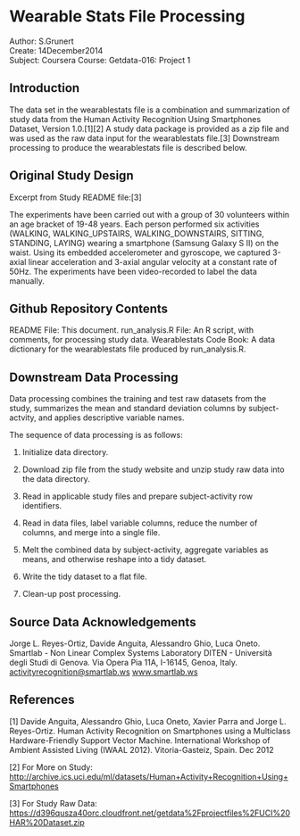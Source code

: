 Wearable Stats File Processing
=================================================================
Author: S.Grunert  
Create: 14December2014  
Subject: Coursera Course: Getdata-016: Project 1  


Introduction
-----------------------------------------------------------------
The data set in the wearablestats file is a combination and summarization of study data from the Human Activity Recognition Using Smartphones Dataset, Version 1.0.[1][2] A study data package is provided as a zip file and was used as the raw data input for the wearablestats file.[3] Downstream processing to produce the wearablestats file is described below.


Original Study Design
-----------------------------------------------------------------
Excerpt from Study README file:[3]

The experiments have been carried out with a group of 30 volunteers within an age bracket of 19-48 years. Each person performed six activities (WALKING, WALKING_UPSTAIRS, WALKING_DOWNSTAIRS, SITTING, STANDING, LAYING) wearing a smartphone (Samsung Galaxy S II) on the waist. Using its embedded accelerometer and gyroscope, we captured 3-axial linear acceleration and 3-axial angular velocity at a constant rate of 50Hz. The experiments have been video-recorded to label the data manually. 


Github Repository Contents
-----------------------------------------------------------------
README File:      This document.
run_analysis.R File: 	 An R script, with comments, for processing study data.
Wearablestats Code Book: A data dictionary for the wearablestats file produced by run_analysis.R.


Downstream Data Processing
-----------------------------------------------------------------
Data processing combines the training and test raw datasets from the study, summarizes the mean and standard deviation columns by subject-actvity, and applies descriptive variable names. 

The sequence of data processing is as follows:

1) Initialize data directory.

2) Download zip file from the study website and unzip study raw data into the data directory.

3) Read in applicable study files and prepare subject-activity row identifiers.

4) Read in data files, label variable columns, reduce the number of columns, and merge into a single file.

5) Melt the combined data by subject-activity, aggregate variables as means, and otherwise reshape into a tidy dataset.

6) Write the tidy dataset to a flat file.

7) Clean-up post processing.


Source Data Acknowledgements
-----------------------------------------------------------------
Jorge L. Reyes-Ortiz, Davide Anguita, Alessandro Ghio, Luca Oneto.
Smartlab - Non Linear Complex Systems Laboratory
DITEN - Università degli Studi di Genova.
Via Opera Pia 11A, I-16145, Genoa, Italy.
activityrecognition@smartlab.ws
www.smartlab.ws



References
-----------------------------------------------------------------
[1] Davide Anguita, Alessandro Ghio, Luca Oneto, Xavier Parra and Jorge L. Reyes-Ortiz. Human Activity Recognition on Smartphones using a Multiclass Hardware-Friendly Support Vector Machine. International Workshop of Ambient Assisted Living (IWAAL 2012). Vitoria-Gasteiz, Spain. Dec 2012

[2] For More on Study: http://archive.ics.uci.edu/ml/datasets/Human+Activity+Recognition+Using+Smartphones

[3] For Study Raw Data: https://d396qusza40orc.cloudfront.net/getdata%2Fprojectfiles%2FUCI%20HAR%20Dataset.zip





